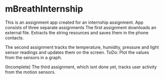 # mBreathInternship
This is an assignment app created for an internship assignment. App consists of three separate assignments
The first assignment downloads an external file. Extracts the string resources and saves them in the phone contacts.

The second assignment tracks the temperature, humidity, pressure and light sensor readings and updates them on the screen.
ToDo: Plot the values from the sensors in a graph.

(Incomplete) The third assignment, which isnt done yet, tracks user activity from the motion sensors.
